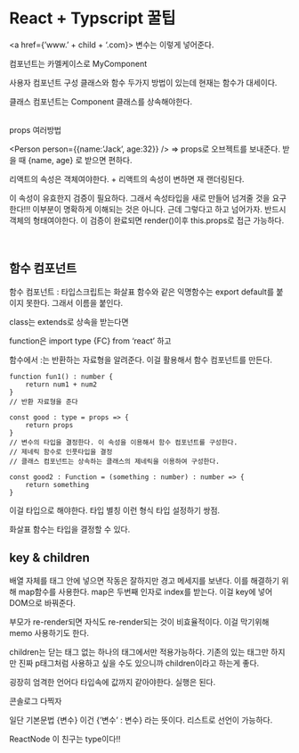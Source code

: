 # React + Typscript 꿀팁

<a href={’www.’ + child + ‘.com}> 변수는 이렇게 넣어준다. 

컴포넌트는 카멜케이스로 MyComponent

사용자 컴포넌트 구성 클래스와 함수 두가지 방법이 있는데 현재는 함수가 대세이다. 

클래스 컴포넌트는 Component 클래스를 상속해야한다.

<br>
props 여러방법

<Person name=’Jack’ age={22} />

<Person person={{name:’Jack’, age:32}} /> ⇒ props로 오브젝트를 보내준다. 
받을 때 {name, age} 로 받으면 편하다.

리액트의 속성은 객체여야한다. + 리액트의 속성이 변하면 재 랜더링된다.

이 속성이 유효한지 검증이 필요하다. 그래서 속성타입을 새로 만들어 넘겨줄 것을 요구한다!!! 이부분이 명확하게 이해되는 것은 아니다. 근데 그렇다고 하고 넘어가자. 반드시 객체의 형태여야한다. 이 검증이 완료되면 render()이후 this.props로 접근 가능하다.

<br>

## 함수 컴포넌트
함수 컴포넌트 : 타입스크립트는 화살표 함수와 같은 익명함수는 export default를 붙이지 못한다. 그래서 이름을 붙인다. 

class는 extends로  상속을 받는다면

function은 import type {FC} from ‘react’ 하고 

함수에서 :는 반환하는 자료형을 알려준다. 이걸 활용해서 함수 컴포넌트를 만든다.

```tsx
function fun1() : number {
	return num1 + num2
}
// 반환 자료형을 준다

const good : type = props => {
	return props
}
// 변수의 타입을 결정한다. 이 속성을 이용해서 함수 컴포넌트를 구성한다. 
// 제네릭 함수로 인풋타입을 결정
// 클래스 컴포넌트는 상속하는 클래스의 제네릭을 이용하여 구성한다.

const good2 : Function = (something : number) : number => {
	return something
}
```

이걸 타입으로 해야한다. 타입 별칭 이런 형식  타입 설정하기 쌍점.

화살표 함수는 타입을 결정할 수 있다.

## key & children

배열 자체를 태그 안에 넣으면 작동은 잘하지만 경고 메세지를 보낸다. 이를 해결하기 위해  map함수를 사용한다. map은 두번째 인자로 index를 받는다. 이걸 key에 넣어DOM으로 바꿔준다.

부모가 re-render되면 자식도 re-render되는 것이 비효율적이다. 이걸 막기위해 memo 사용하기도 한다.

children는  닫는 태그 없는 하나의 태그에서만 적용가능하다. 기존의 있는 태그만 하지만 진짜 p태그처럼 사용하고 싶을 수도 있으니까 children이라고 하는게 좋다.

굉장히 엄격한 언어다 타입속에 값까지 같아야한다. 실행은 된다.

콘솔로그 다찍자

일단 기본문법 {변수} 이건 {’변수’ : 변수} 라는 뜻이다. 리스트로 선언이 가능하다.

ReactNode 이 친구는 type이다!!

